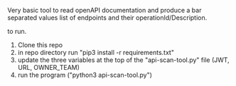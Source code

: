 Very basic tool to read openAPI documentation and produce a bar separated values list of endpoints and their operationId/Description.

to run.

1) Clone this repo
2) in repo directory run "pip3 install -r requirements.txt"
3) update the three variables at the top of the "api-scan-tool.py" file (JWT, URL, OWNER_TEAM)
4) run the program ("python3 api-scan-tool.py")
